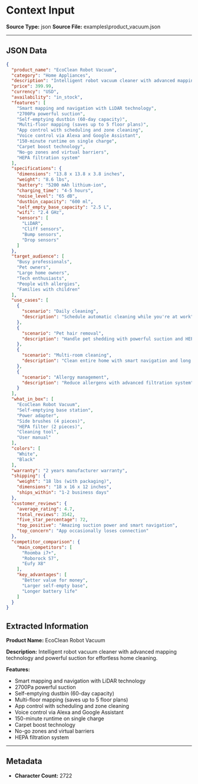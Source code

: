 # Context Input
**Source Type:** json
**Source File:** examples\product_vacuum.json

---

## JSON Data

```json
{
  "product_name": "EcoClean Robot Vacuum",
  "category": "Home Appliances",
  "description": "Intelligent robot vacuum cleaner with advanced mapping technology and powerful suction for effortless home cleaning.",
  "price": 399.99,
  "currency": "USD",
  "availability": "in_stock",
  "features": [
    "Smart mapping and navigation with LiDAR technology",
    "2700Pa powerful suction",
    "Self-emptying dustbin (60-day capacity)",
    "Multi-floor mapping (saves up to 5 floor plans)",
    "App control with scheduling and zone cleaning",
    "Voice control via Alexa and Google Assistant",
    "150-minute runtime on single charge",
    "Carpet boost technology",
    "No-go zones and virtual barriers",
    "HEPA filtration system"
  ],
  "specifications": {
    "dimensions": "13.8 x 13.8 x 3.8 inches",
    "weight": "8.6 lbs",
    "battery": "5200 mAh lithium-ion",
    "charging_time": "4-5 hours",
    "noise_level": "65 dB",
    "dustbin_capacity": "600 ml",
    "self_empty_base_capacity": "2.5 L",
    "wifi": "2.4 GHz",
    "sensors": [
      "LiDAR",
      "Cliff sensors",
      "Bump sensors",
      "Drop sensors"
    ]
  },
  "target_audience": [
    "Busy professionals",
    "Pet owners",
    "Large home owners",
    "Tech enthusiasts",
    "People with allergies",
    "Families with children"
  ],
  "use_cases": [
    {
      "scenario": "Daily cleaning",
      "description": "Schedule automatic cleaning while you're at work"
    },
    {
      "scenario": "Pet hair removal",
      "description": "Handle pet shedding with powerful suction and HEPA filter"
    },
    {
      "scenario": "Multi-room cleaning",
      "description": "Clean entire home with smart navigation and long battery life"
    },
    {
      "scenario": "Allergy management",
      "description": "Reduce allergens with advanced filtration system"
    }
  ],
  "what_in_box": [
    "EcoClean Robot Vacuum",
    "Self-emptying base station",
    "Power adapter",
    "Side brushes (4 pieces)",
    "HEPA filter (2 pieces)",
    "Cleaning tool",
    "User manual"
  ],
  "colors": [
    "White",
    "Black"
  ],
  "warranty": "2 years manufacturer warranty",
  "shipping": {
    "weight": "18 lbs (with packaging)",
    "dimensions": "18 x 16 x 12 inches",
    "ships_within": "1-2 business days"
  },
  "customer_reviews": {
    "average_rating": 4.7,
    "total_reviews": 3542,
    "five_star_percentage": 72,
    "top_positive": "Amazing suction power and smart navigation",
    "top_concern": "App occasionally loses connection"
  },
  "competitor_comparison": {
    "main_competitors": [
      "Roomba i7+",
      "Roborock S7",
      "Eufy X8"
    ],
    "key_advantages": [
      "Better value for money",
      "Larger self-empty base",
      "Longer battery life"
    ]
  }
}
```

## Extracted Information

**Product Name:** EcoClean Robot Vacuum

**Description:** Intelligent robot vacuum cleaner with advanced mapping technology and powerful suction for effortless home cleaning.

**Features:**
- Smart mapping and navigation with LiDAR technology
- 2700Pa powerful suction
- Self-emptying dustbin (60-day capacity)
- Multi-floor mapping (saves up to 5 floor plans)
- App control with scheduling and zone cleaning
- Voice control via Alexa and Google Assistant
- 150-minute runtime on single charge
- Carpet boost technology
- No-go zones and virtual barriers
- HEPA filtration system



---

## Metadata

- **Character Count:** 2722
